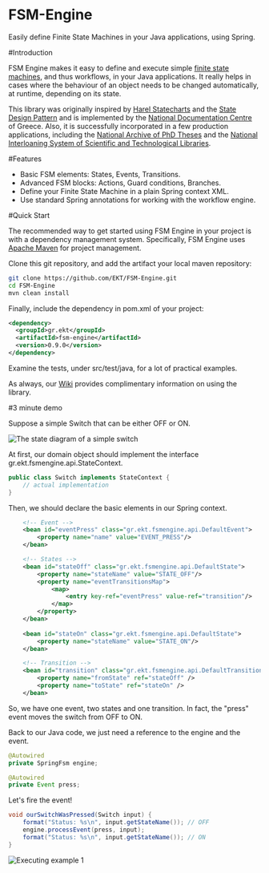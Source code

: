 FSM-Engine
==========

Easily define Finite State Machines in your Java applications, using Spring.

#Introduction

FSM Engine makes it easy to define and execute simple [finite state machines](http://en.wikipedia.org/wiki/Finite-state_machine), and thus workflows, in your Java applications. It really helps in cases where the behaviour of an object needs to be changed automatically, at runtime, depending on its state.

This library was originally inspired by [Harel Statecharts](http://www.wisdom.weizmann.ac.il/~dharel/papers/Statecharts.pdf) and the [State Design Pattern](http://en.wikipedia.org/wiki/State_pattern) and is implemented by the [National Documentation Centre](http://www.ekt.gr/en/) of Greece. Also, it is successfully incorporated in a few production applications, including the [National Archive of PhD Theses](http://www.didaktorika.gr/eadd/?locale=en) and the [National Interloaning System of Scientific and Technological Libraries](http://eskep.ekt.gr).

#Features

* Basic FSM elements: States, Events, Transitions.
* Advanced FSM blocks: Actions, Guard conditions, Branches.
* Define your Finite State Machine in a plain Spring context XML.
* Use standard Spring annotations for working with the workflow engine.

#Quick Start

The recommended way to get started using FSM Engine in your project is with a dependency management system. Specifically, FSM Engine uses [Apache Maven](http://maven.apache.org/) for project management.

Clone this git repository, and add the artifact your local maven repository:
```sh
git clone https://github.com/EKT/FSM-Engine.git
cd FSM-Engine
mvn clean install
```
Finally, include the dependency in pom.xml of your project:
```xml
<dependency>
  <groupId>gr.ekt</groupId>
  <artifactId>fsm-engine</artifactId>
  <version>0.9.0</version>
</dependency>
```
Examine the tests, under src/test/java, for a lot of practical examples. 

As always, our [Wiki](https://github.com/EKT/FSM-Engine/wiki) provides complimentary information on using the library.


#3 minute demo

Suppose a simple Switch that can be either OFF or ON.

![The state diagram of a simple switch](https://cloud.githubusercontent.com/assets/5664469/3731138/0db9e530-16e5-11e4-8678-87e9e0c36ad8.png)

At first, our domain object should implement the interface gr.ekt.fsmengine.api.StateContext.

```java
public class Switch implements StateContext {
	// actual implementation
}
```

Then, we should declare the basic elements in our Spring context.

```xml
    <!-- Event -->
    <bean id="eventPress" class="gr.ekt.fsmengine.api.DefaultEvent">
        <property name="name" value="EVENT_PRESS"/>
    </bean>

    <!-- States -->
    <bean id="stateOff" class="gr.ekt.fsmengine.api.DefaultState">
        <property name="stateName" value="STATE_OFF"/>
        <property name="eventTransitionsMap">
            <map>
                <entry key-ref="eventPress" value-ref="transition"/>
            </map>
        </property>
    </bean>
    
    <bean id="stateOn" class="gr.ekt.fsmengine.api.DefaultState">
        <property name="stateName" value="STATE_ON"/>
    </bean>

    <!-- Transition -->
    <bean id="transition" class="gr.ekt.fsmengine.api.DefaultTransition">
        <property name="fromState" ref="stateOff" />
        <property name="toState" ref="stateOn" />
    </bean>
```

So, we have one event, two states and one transition. In fact, the "press" event moves the switch from OFF to ON.

Back to our Java code, we just need a reference to the engine and the event.

```java
@Autowired
private SpringFsm engine;

@Autowired
private Event press;
```

Let's fire the event!

```java
void ourSwitchWasPressed(Switch input) {
	format("Status: %s\n", input.getStateName()); // OFF
	engine.processEvent(press, input);
	format("Status: %s\n", input.getStateName()); // ON
}
```

![Executing example 1](https://cloud.githubusercontent.com/assets/5664469/3731205/ab66c306-16e6-11e4-95cc-276b08de6611.png)

